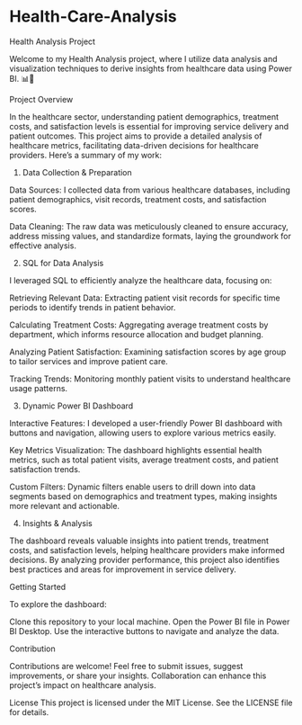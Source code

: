 # Health-Care-Analysis


Health Analysis Project

Welcome to my Health Analysis project, where I utilize data analysis and visualization techniques to derive insights from healthcare data using Power BI. 📊🏥

Project Overview

In the healthcare sector, understanding patient demographics, treatment costs, and satisfaction levels is essential for improving service delivery and patient outcomes. This project aims to provide a detailed analysis of healthcare metrics, facilitating data-driven decisions for healthcare providers. Here’s a summary of my work:

1. Data Collection & Preparation
   
Data Sources: I collected data from various healthcare databases, including patient demographics, visit records, treatment costs, and satisfaction scores.

Data Cleaning: The raw data was meticulously cleaned to ensure accuracy, address missing values, and standardize formats, laying the groundwork for effective analysis.

2. SQL for Data Analysis

 I leveraged SQL to efficiently analyze the healthcare data, focusing on:

 Retrieving Relevant Data: Extracting patient visit records for specific time periods to identify trends in patient behavior.

 Calculating Treatment Costs: Aggregating average treatment costs by department, which informs resource allocation and budget planning.

 Analyzing Patient Satisfaction: Examining satisfaction scores by age group to tailor services and improve patient care.

 Tracking Trends: Monitoring monthly patient visits to understand healthcare usage patterns.

3. Dynamic Power BI Dashboard
 
 Interactive Features: I developed a user-friendly Power BI dashboard with buttons and navigation, allowing users to explore various metrics easily.

 Key Metrics Visualization: The dashboard highlights essential health metrics, such as total patient visits, average treatment costs, and patient satisfaction trends.

 Custom Filters: Dynamic filters enable users to drill down into data segments based on demographics and treatment types, making insights more relevant and actionable.

4. Insights & Analysis
   
 The dashboard reveals valuable insights into patient trends, treatment costs, and satisfaction levels, helping healthcare providers make informed decisions. By analyzing provider performance, this project also identifies best practices and areas for improvement in service delivery.

 Getting Started

To explore the dashboard:

 Clone this repository to your local machine.
 Open the Power BI file in Power BI Desktop.
 Use the interactive buttons to navigate and analyze the data.

Contribution

 Contributions are welcome! Feel free to submit issues, suggest improvements, or share your insights. Collaboration can enhance this project’s impact on healthcare analysis.

License
 This project is licensed under the MIT License. See the LICENSE file for details.

